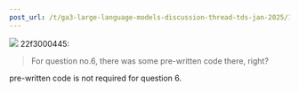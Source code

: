 ```yaml
---
post_url: /t/ga3-large-language-models-discussion-thread-tds-jan-2025/163247/38
---
```

![](https://dub1.discourse-cdn.com/flex013/user_avatar/discourse.onlinedegree.iitm.ac.in/22f3000445/48/96290_2.png) 22f3000445:

> For question no.6, there was some pre-written code there, right?

pre-written code is not required for question 6.